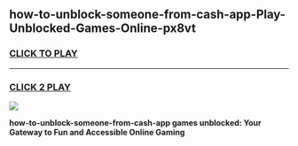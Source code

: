 
## how-to-unblock-someone-from-cash-app-Play-Unblocked-Games-Online-px8vt
<h3>
<a href="https://premium76.site?title=how-to-unblock-someone-from-cash-app&ref=25A">CLICK TO PLAY</a></h3>
<hr>

<h3>
<a href="https://premium76.site?title=how-to-unblock-someone-from-cash-app&ref=25A">CLICK 2 PLAY</a>
  
</h3>

<a href="https://premium76.site?title=how-to-unblock-someone-from-cash-app&ref=25A"><img src="https://clearcache.store/games.png"></a>


**how-to-unblock-someone-from-cash-app games unblocked: Your Gateway to Fun and Accessible Online Gaming**

